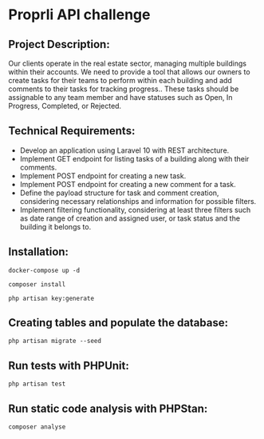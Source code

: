 # Proprli API challenge

## Project Description:

Our clients operate in the real estate sector, managing multiple buildings within their accounts.
We need to provide a tool that allows our owners to create tasks for their teams to perform
within each building and add comments to their tasks for tracking progress..
These tasks should be assignable to any team member and have statuses
such as Open, In Progress, Completed, or Rejected.

## Technical Requirements:

- Develop an application using Laravel 10 with REST architecture.
- Implement GET endpoint for listing tasks of a building along with their comments.
- Implement POST endpoint for creating a new task.
- Implement POST endpoint for creating a new comment for a task.
- Define the payload structure for task and comment creation, considering necessary relationships and information for
  possible filters.
- Implement filtering functionality, considering at least three filters such as date range of creation and assigned
  user, or task status and the building it belongs to.

## Installation:

````
docker-compose up -d
````

````
composer install
````

````
php artisan key:generate
````

## Creating tables and populate the database:

````
php artisan migrate --seed
````

## Run tests with PHPUnit:

````
php artisan test
````

## Run static code analysis with PHPStan:

````
composer analyse
````

